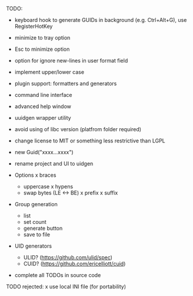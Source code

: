 TODO:
+ keyboard hook to generate GUIDs in background (e.g. Ctrl+Alt+G), use RegisterHotKey
+ minimize to tray option
+ Esc to minimize option
+ option for ignore new-lines in user format field
+ implement upper/lower case
+ plugin support: formatters and generators
+ command line interface
+ advanced help window
+ uuidgen wrapper utility
+ avoid using of libc version (platfrom folder required)
+ change license to MIT or something less restrictive than LGPL
+ new Guid("xxxx...xxxx")
+ rename project and UI to uidgen

+ Options
	x braces
	+ uppercase
	x hypens
	+ swap bytes (LE <-> BE)
	x prefix
	x suffix

+ Group generation
	+ list
	+ set count
	+ generate button
	+ save to file

- UID generators
	- ULID? (https://github.com/ulid/spec)
	- CUID? (https://github.com/ericelliott/cuid)

- complete all TODOs in source code

TODO rejected:
x use local INI file (for portability)
